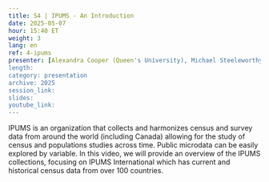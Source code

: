 ```yaml
---
title: S4 | IPUMS - An Introduction
date: 2025-05-07
hour: 15:40 ET
weight: 3
lang: en
ref: 4-ipums
presenter: [Alexandra Cooper (Queen's University), Michael Steeleworthy (Wilfred Laurier University)]
length:
category: presentation
archive: 2025
session_link:
slides:
youtube_link:
---
```

IPUMS is an organization that collects and harmonizes census and survey data from around the world (including Canada) allowing for the study of census and populations studies across time.  Public microdata can be easily explored by variable.<!--more--> In this video, we will provide an overview of the IPUMS collections, focusing on IPUMS International which has current and historical census data from over 100 countries.
